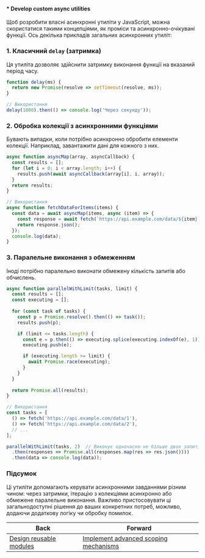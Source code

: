 #### * Develop custom async utilities

Щоб розробити власні асинхронні утиліти у JavaScript, можна скористатися такими концепціями, як проміси та асинхронно-очікувані функції. Ось декілька прикладів загальних асинхронних утиліт:

### 1. Класичний `delay` (затримка)

Ця утиліта дозволяє здійснити затримку виконання функції на вказаний період часу.

```javascript
function delay(ms) {
  return new Promise(resolve => setTimeout(resolve, ms));
}

// Використання
delay(1000).then(() => console.log('Через секунду'));
```

### 2. Обробка колекції з асинхронними функціями

Бувають випадки, коли потрібно асинхронно обробити елементи колекції. Наприклад, завантажити дані для кожного з них.

```javascript
async function asyncMap(array, asyncCallback) {
  const results = [];
  for (let i = 0; i < array.length; i++) {
    results.push(await asyncCallback(array[i], i, array));
  }
  return results;
}

// Використання
async function fetchDataForItems(items) {
  const data = await asyncMap(items, async (item) => {
    const response = await fetch(`https://api.example.com/data/${item}`);
    return response.json();
  });
  console.log(data);
}
```

### 3. Паралельне виконання з обмеженням

Іноді потрібно паралельно виконати обмежену кількість запитів або обчислень.

```javascript
async function parallelWithLimit(tasks, limit) {
  const results = [];
  const executing = [];
  
  for (const task of tasks) {
    const p = Promise.resolve().then(() => task());
    results.push(p);

    if (limit <= tasks.length) {
      const e = p.then(() => executing.splice(executing.indexOf(e), 1));
      executing.push(e);

      if (executing.length >= limit) {
        await Promise.race(executing);
      }
    }
  }
  
  return Promise.all(results);
}

// Використання
const tasks = [
  () => fetch('https://api.example.com/data/1'),
  () => fetch('https://api.example.com/data/2'),
  // ...
];

parallelWithLimit(tasks, 2)  // Виконує одночасно не більше двох запитів
  .then(responses => Promise.all(responses.map(res => res.json())))
  .then(data => console.log(data));
```

### Підсумок

Ці утиліти допомагають керувати асинхронними завданнями різним чином: через затримки, ітерацію з колекціями асинхронно або обмежене паралельне виконання. Важливо пристосовувати ці загальнодоступні рішення до ваших конкретних потреб, можливо, додаючи додаткову логіку чи обробку помилок.

| Back | Forward |
|---|---|
| [Design reusable modules](/ua/senior/javascript/design-reusable-modules.md)  | [Implement advanced scoping mechanisms](/ua/senior/javascript/implement-advanced-scoping-mechanisms.md) |